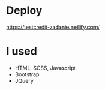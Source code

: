# Deploy
https://testcredit-zadanie.netlify.com/

# I used
  - HTML, SCSS, Javascript
  - Bootstrap
  - JQuery
